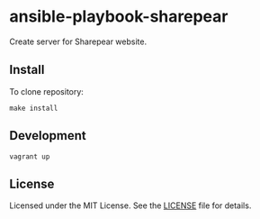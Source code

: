 # ansible-playbook-sharepear

Create server for Sharepear website.

## Install

To clone repository:

    make install

## Development

    vagrant up

## License

Licensed under the MIT License. See the [LICENSE](LICENSE) file for details.
